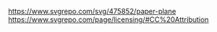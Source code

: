 <https://www.svgrepo.com/svg/475852/paper-plane>
<https://www.svgrepo.com/page/licensing/#CC%20Attribution>
